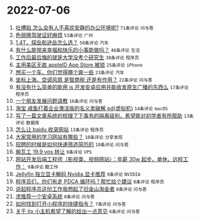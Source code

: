 # 2022-07-06

1. [吐槽贴 怎么会有人不喜欢安静的办公环境呢?](https://www.v2ex.com/t/864343) `71条评论` `问与答`
1. [色弱换驾驶证好麻烦](https://www.v2ex.com/t/864335) `53条评论` `广州`
1. [1.4T，探岳和途岳怎么选？](https://www.v2ex.com/t/864353) `50条评论` `汽车`
1. [有什么能带来幸福和快乐的小事能做吗？](https://www.v2ex.com/t/864346) `46条评论` `生活`
1. [工作后最后悔的就是大学没考个研究生](https://www.v2ex.com/t/864373) `38条评论` `程序员`
1. [主用美区无故 appleID App Store 被锁](https://www.v2ex.com/t/864387) `25条评论` `iPhone`
1. [想买一个车，你们觉得哪个爽一些](https://www.v2ex.com/t/864360) `23条评论` `汽车`
1. [坐标上海，空调风扇 是智商税 还是有作用？](https://www.v2ex.com/t/864355) `22条评论` `问与答`
1. [有没有什么简单的能用 js 开发安卓应用并能收发原生广播的东西么](https://www.v2ex.com/t/864336) `17条评论` `程序员`
1. [一个朋友发展问题请教](https://www.v2ex.com/t/864347) `16条评论` `问与答`
1. [淘宝 咸鱼打着企业激活版的名义卖破解 pd(虚拟机)](https://www.v2ex.com/t/864340) `14条评论` `macOS`
1. [写了一篇文章系统的梳理了下事务的隔离级别，希望能对初学者有所帮助](https://www.v2ex.com/t/864377) `13条评论` `数据库`
1. [怎么让 baidu 收录网站](https://www.v2ex.com/t/864352) `13条评论` `程序员`
1. [大家常用的学习网站有哪些？](https://www.v2ex.com/t/864378) `10条评论` `分享发现`
1. [招聘的时候是如何快速筛选简历的](https://www.v2ex.com/t/864338) `10条评论` `问与答`
1. [搬瓦工 19.9 vps 转让](https://www.v2ex.com/t/864380) `9条评论` `VPS`
1. [网站开发后端工程师（影视类、视频网站）：年薪 30w 起步，单休，远程工作：](https://www.v2ex.com/t/864374) `9条评论` `酷工作`
1. [Jellyfin 独立显卡解码 Nvidia 显卡推荐](https://www.v2ex.com/t/864370) `9条评论` `NVIDIA`
1. [程序员们，你们有走 PDCA 循环吗？帮忙给个建议](https://www.v2ex.com/t/864371) `8条评论` `程序员`
1. [说起程序员这份工作我想起了旧金山淘金者](https://www.v2ex.com/t/864369) `8条评论` `问与答`
1. [求推荐一个安卓系统](https://www.v2ex.com/t/864362) `8条评论` `问与答`
1. [如何找到打开小程序的快捷指令？](https://www.v2ex.com/t/864333) `7条评论` `问与答`
1. [关于 itx 小主机希望了解的给出一点意见](https://www.v2ex.com/t/864351) `6条评论` `问与答`
